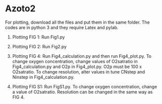 # Azoto2

For plotting, download all the files and put them in the same folder. The codes are in python 3 and they require Latex and pylab. 

1. Plotting FIG 1: 
Run Fig1.py

2. Plotting FIG 2: 
Run Fig2.py

3. Plotting FIG 4: 
Run Fig4_calculation.py and then run Fig4_plot.py. To change oxygen concentration, change values of O2satratio in Fig4_calculation.py and O2p in Fig4_plot.py. O2p must be 100 x O2satratio. To change resolution, alter values in tune CNstep and Ninstep in Fig4_calculation.py. 

4. Plotting FIG S1: 
Run FigS1.py. To change oxygen concentration, change a value of O2satratio. Resolution can be changed in the same way as FIG 4.
